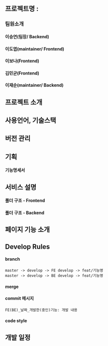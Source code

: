 ## 프로젝트명 : 

### 팀원소개

#### 이승연(팀장/ Backend)

#### 이도엽(maintainer/ Frontend)

#### 이보나(Frontend)

#### 김민균(Frontend)

#### 이재순(maintainer/ Backend)



## 프로젝트 소개 





## 사용언어, 기술스택 





## 버전 관리





## 기획 

#### 기능명세서



## 서비스 설명 

#### 폴더 구조 - Frontend



#### 폴더 구조 - Backend



## 페이지 기능 소개 





## Develop Rules

#### branch 

```
master -> develop -> FE develop -> feat/기능명
master -> develop -> BE develop -> feat/기능명
```



#### merge



#### commit 메시지 

```
FE(BE)_날짜_개발한(중인)기능: 개발 내용   
```



#### code style





## 개발 일정 



